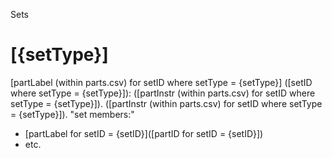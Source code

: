 Sets

# [{setType}]

[partLabel (within parts.csv) for setID where setType = {setType}] ([setID where setType = {setType}]): ([partInstr (within parts.csv) for setID where setType = {setType}]). ([partInstr (within parts.csv) for setID where setType = {setType}]).
"set members:"
- [partLabel for setID = {setID}]([partID for setID = {setID}])
- etc.